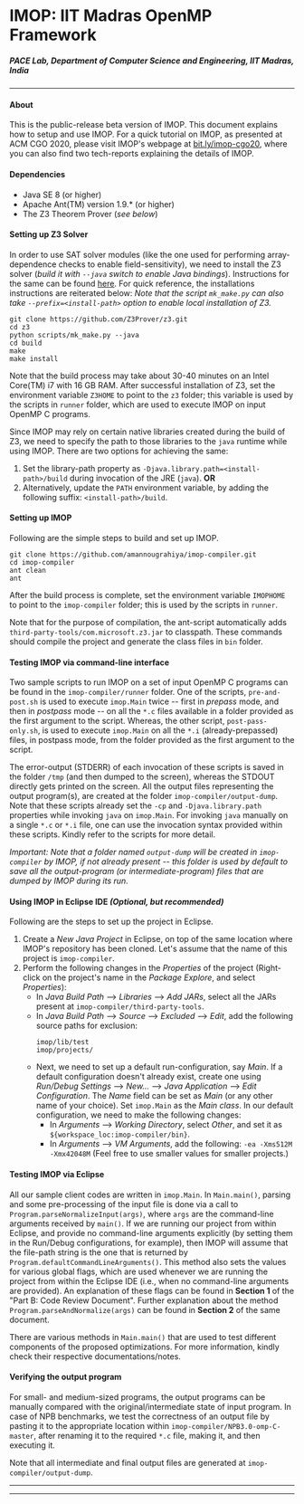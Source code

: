 # IMOP: IIT Madras OpenMP Framework #
##### PACE Lab, Department of Computer Science and Engineering, IIT Madras, India #####
***
#### About
This is the public-release beta version of IMOP. This document explains how to setup and use IMOP.
For a quick tutorial on IMOP, as presented at ACM CGO 2020, please visit IMOP's webpage at [bit.ly/imop-cgo20](https://bit.ly/imop-cgo20), where you can also find two tech-reports explaining the details of IMOP.

#### Dependencies
- Java SE 8 (or higher)
- Apache Ant(TM) version 1.9.* (or higher)
- The Z3 Theorem Prover (*see below*)

#### Setting up Z3 Solver
In order to use SAT solver modules (like the one used for performing array-dependence checks to enable field-sensitivity), we need to install the Z3 solver (*build it with `--java` switch to enable Java bindings*). Instructions for the same can be found [here](https://github.com/Z3Prover/z3#z3-bindings).
For quick reference, the installations instructions are reiterated below:
*Note that the script `mk_make.py` can also take `--prefix=<install-path>` option to enable local installation of Z3.*
```
git clone https://github.com/Z3Prover/z3.git
cd z3
python scripts/mk_make.py --java
cd build
make    
make install
```
Note that the build process may take about 30-40 minutes on an Intel Core(TM) i7 with 16 GB RAM.
After successful installation of Z3, set the environment variable `Z3HOME` to point to the `z3` folder; this variable is used by the scripts in `runner` folder, which are used to execute IMOP on input OpenMP C programs.

Since IMOP may rely on certain native libraries created during the build of Z3, we need to specify the path to those libraries to the `java` runtime while using IMOP. There are two options for achieving the same:
1. Set the library-path property as `-Djava.library.path=<install-path>/build` during invocation of the JRE (`java`).
**OR**
2. Alternatively, update the `PATH` environment variable, by adding the following suffix: `<install-path>/build`.

#### Setting up IMOP

Following are the simple steps to build and set up IMOP.
```
git clone https://github.com/amannougrahiya/imop-compiler.git
cd imop-compiler
ant clean
ant
```
After the build process is complete, set the environment variable `IMOPHOME` to point to the `imop-compiler` folder; this is used by the scripts in `runner`.

Note that for the purpose of compilation, the ant-script automatically adds `third-party-tools/com.microsoft.z3.jar` to classpath.
These commands should compile the project and generate the class files in `bin` folder.

#### Testing IMOP via command-line interface ####
Two sample scripts to run IMOP on a set of input OpenMP C programs can be found in the `imop-compiler/runner` folder. One of the scripts, `pre-and-post.sh` is used to execute `imop.Main` twice -- first in *prepass* mode, and then in *postpass* mode -- on all the `*.c` files available in a folder provided as the first argument to the script.
Whereas, the other script, `post-pass-only.sh`, is used to execute `imop.Main` on all the `*.i` (already-prepassed) files, in postpass mode, from the folder provided as the first argument to the script.

The error-output (STDERR) of each invocation of these scripts is saved in the folder `/tmp` (and then dumped to the screen), whereas the STDOUT directly gets printed on the screen. All the output files representing the output program(s), are created at the folder `imop-compiler/output-dump`.
Note that these scripts already set the `-cp` and `-Djava.library.path` properties while invoking `java` on `imop.Main`. For invoking `java` manually on a single `*.c` or `*.i` file, one can use the invocation syntax provided within these scripts. Kindly refer to the scripts for more detail.

*Important: Note that a folder named `output-dump` will be created in `imop-compiler` by IMOP, if not already present -- this folder is used by default to save all the output-program (or intermediate-program) files that are dumped by IMOP during its run.*

#### Using IMOP in Eclipse IDE *(Optional, but recommended)*
Following are the steps to set up the project in Eclipse.
1. Create a *New Java Project* in Eclipse, on top of the same location where IMOP's repository has been cloned. Let's assume that the name of this project is `imop-compiler`.
2. Perform the following changes in the *Properties* of the project (Right-click on the project's name in the *Package Explore*, and select *Properties*):
    * In *Java Build Path* --> *Libraries* --> *Add JARs*, select all the JARs present at `imop-compiler/third-party-tools`.
    * In *Java Build Path* --> *Source* --> *Excluded* --> *Edit*, add the following source paths for exclusion:
        ```
        imop/lib/test
        imop/projects/
        ```
    * Next, we need to set up a default run-configuration, say *Main*.
    If a default configuration doesn't already exist, create one using *Run/Debug Settings* --> *New...* --> *Java Application* --> *Edit Configuration*. The *Name* field can be set as *Main* (or any other name of your choice). Set `imop.Main` as the *Main class*.
    In our default configuration, we need to make the following changes:
        * In *Arguments* --> *Working Directory*, select *Other*, and set it as `${workspace_loc:imop-compiler/bin}`.
        * In *Arguments* --> *VM Arguments*, add the following: `-ea -Xms512M -Xmx42048M` (Feel free to use smaller values for smaller projects.)
    
#### Testing IMOP via Eclipse ####
All our sample client codes are written in `imop.Main`. In `Main.main()`, parsing and some pre-processing of the input file is done via a call to `Program.parseNormalizeInput(args)`, where `args` are the command-line arguments received by `main()`.
If we are running our project from within Eclipse, and provide no command-line arguments explicitly (by setting them in the Run/Debug configurations, for example), then IMOP will assume that the file-path string is the one that is returned by `Program.defaultCommandLineArguments()`. This method also sets the values for various global flags, which are used whenever we are running the project from within the Eclipse IDE (i.e., when no command-line arguments are provided). An explanation of these flags can be found in **Section 1** of the "Part B: Code Review Document". Further explanation about the method `Program.parseAndNormalize(args)` can be found in **Section 2** of the same document.

There are various methods in `Main.main()` that are used to test different components of the proposed optimizations. For more information, kindly check their respective documentations/notes.

#### Verifying the output program ####
For small- and medium-sized programs, the output programs can be manually compared with the original/intermediate state of input program. In case of NPB benchmarks, we test the correctness of an output file by pasting it to the appropriate location within `imop-compiler/NPB3.0-omp-C-master`, after renaming it to the required `*.c` file, making it, and then executing it.

Note that all intermediate and final output files are generated at `imop-compiler/output-dump`. 
   
    

***
***

